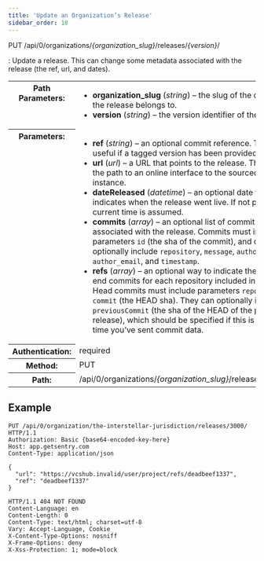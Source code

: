```yaml
---
title: 'Update an Organization’s Release'
sidebar_order: 18
---
```


PUT /api/0/organizations/_{organization_slug}_/releases/_{version}_/

: Update a release. This can change some metadata associated with the release (the ref, url, and dates).

  <table class="table"><tbody valign="top"><tr><th>Path Parameters:</th><td><ul><li><strong>organization_slug</strong> (<em>string</em>) – the slug of the organization the release belongs to.</li><li><strong>version</strong> (<em>string</em>) – the version identifier of the release.</li></ul></td></tr><tr><th>Parameters:</th><td><ul><li><strong>ref</strong> (<em>string</em>) – an optional commit reference. This is useful if a tagged version has been provided.</li><li><strong>url</strong> (<em>url</em>) – a URL that points to the release. This can be the path to an online interface to the sourcecode for instance.</li><li><strong>dateReleased</strong> (<em>datetime</em>) – an optional date that indicates when the release went live. If not provided the current time is assumed.</li><li><strong>commits</strong> (<em>array</em>) – an optional list of commit data to be associated with the release. Commits must include parameters <code class="docutils literal">id</code> (the sha of the commit), and can optionally include <code class="docutils literal">repository</code>, <code class="docutils literal">message</code>, <code class="docutils literal">author_name</code>, <code class="docutils literal">author_email</code>, and <code class="docutils literal">timestamp</code>.</li><li><strong>refs</strong> (<em>array</em>) – an optional way to indicate the start and end commits for each repository included in a release. Head commits must include parameters <code class="docutils literal">repository</code> and <code class="docutils literal">commit</code> (the HEAD sha). They can optionally include <code class="docutils literal">previousCommit</code> (the sha of the HEAD of the previous release), which should be specified if this is the first time you’ve sent commit data.</li></ul></td></tr><tr><th>Authentication:</th><td>required</td></tr><tr><th>Method:</th><td>PUT</td></tr><tr><th>Path:</th><td>/api/0/organizations/<em>{organization_slug}</em>/releases/<em>{version}</em>/</td></tr></tbody></table>

## Example

```http
PUT /api/0/organization/the-interstellar-jurisdiction/releases/3000/ HTTP/1.1
Authorization: Basic {base64-encoded-key-here}
Host: app.getsentry.com
Content-Type: application/json

{
  "url": "https://vcshub.invalid/user/project/refs/deadbeef1337",
  "ref": "deadbeef1337"
}
```

```http
HTTP/1.1 404 NOT FOUND
Content-Language: en
Content-Length: 0
Content-Type: text/html; charset=utf-8
Vary: Accept-Language, Cookie
X-Content-Type-Options: nosniff
X-Frame-Options: deny
X-Xss-Protection: 1; mode=block
```

